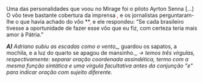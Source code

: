 Uma das personalidades que voou no Mirage foi o piloto Ayrton Senna [...] O vôo teve bastante cobertura da imprensa <span style="color:#ff0000">,</span> e os jornalistas perguntaram-lhe o que havia achado do vôo **<span style="color:#ff0000">,</span> e ele respondeu: “Se cada brasileiro tivesse a oportunidade de fazer esse vôo que eu fiz, com certeza teria mais amor à Pátria.”

**_A)_** _Adriano subiu as escadas como o vento__, guardou os sapatos, a mochila, e a luz do quarto se apagou de mansinho._ _→ temos três vírgulas, respectivamente: separar oração coordenada assindética, termo com a mesma função sintática e uma vírgula facultativa antes da conjunção "e" para indicar oração com sujeito diferente._